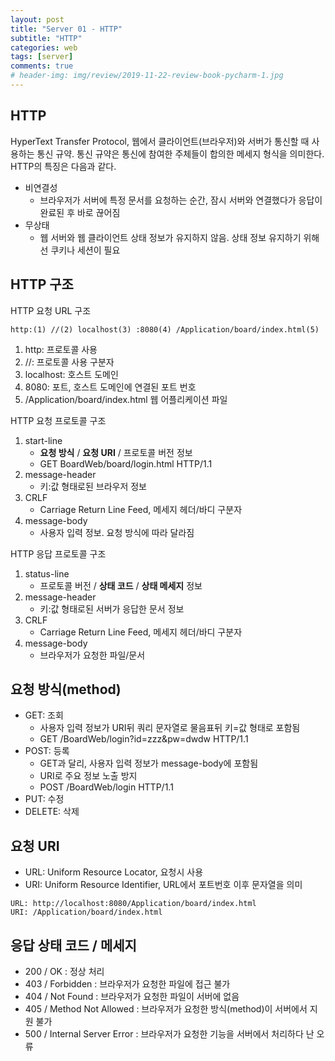 ```yaml
---  
layout: post  
title: "Server 01 - HTTP"  
subtitle: "HTTP"  
categories: web  
tags: [server]   
comments: true  
# header-img: img/review/2019-11-22-review-book-pycharm-1.jpg  
---  
```

  
## HTTP
HyperText Transfer Protocol, 웹에서 클라이언트(브라우저)와 서버가 통신할 때 사용하는 통신 규약. 통신 규약은 통신에 참여한 주체들이 합의한 메세지 형식을 의미한다. HTTP의 특징은 다음과 같다.  
- 비연결성
  - 브라우저가 서버에 특정 문서를 요청하는 순간, 잠시 서버와 연결했다가 응답이 완료된 후 바로 끊어짐
- 무상태 
  - 웹 서버와 웹 클라이언트 상태 정보가 유지하지 않음. 상태 정보 유지하기 위해선 쿠키나 세션이 필요

## HTTP 구조
HTTP 요청 URL 구조
```
http:(1) //(2) localhost(3) :8080(4) /Application/board/index.html(5)
```
1. http: 프로토콜 사용
2. //: 프로토콜 사용 구분자
3. localhost: 호스트 도메인
4. 8080: 포트, 호스트 도메인에 연결된 포트 번호
5. /Application/board/index.html 웹 어플리케이션 파일

HTTP 요청 프로토콜 구조
1. start-line
   - **요청 방식** / **요청 URI** / 프로토콜 버전 정보
   - GET BoardWeb/board/login.html HTTP/1.1
2. message-header
   - 키:값 형태로된 브라우저 정보
3. CRLF
   - Carriage Return Line Feed, 메세지 헤더/바디 구분자
4. message-body
   - 사용자 입력 정보. 요청 방식에 따라 달라짐

HTTP 응답 프로토콜 구조
1. status-line
   - 프로토콜 버전 / **상태 코드** / **상태 메세지** 정보
2. message-header
   - 키:값 형태로된 서버가 응답한 문서 정보
3. CRLF
   - Carriage Return Line Feed, 메세지 헤더/바디 구분자
4. message-body
   - 브라우저가 요청한 파일/문서

## 요청 방식(method)
- GET: 조회
  - 사용자 입력 정보가 URI뒤 쿼리 문자열로 물음표뒤 키=값 형태로 포함됨
  - GET /BoardWeb/login?id=zzz&pw=dwdw HTTP/1.1
- POST: 등록
  - GET과 달리, 사용자 입력 정보가 message-body에 포함됨
  - URI로 주요 정보 노출 방지
  - POST /BoardWeb/login HTTP/1.1
- PUT: 수정
- DELETE: 삭제 

## 요청 URI
- URL: Uniform Resource Locator, 요청시 사용
- URI: Uniform Resource Identifier, URL에서 포트번호 이후 문자열을 의미
```
URL: http://localhost:8080/Application/board/index.html  
URI: /Application/board/index.html
```

## 응답 상태 코드 / 메세지
- 200 / OK : 정상 처리
- 403 / Forbidden : 브라우저가 요청한 파일에 접근 불가
- 404 / Not Found : 브라우저가 요청한 파일이 서버에 없음
- 405 / Method Not Allowed : 브라우저가 요청한 방식(method)이 서버에서 지원 불가
- 500 / Internal Server Error : 브라우저가 요청한 기능을 서버에서 처리하다 난 오류


